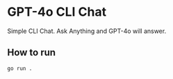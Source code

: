 # GPT-4o CLI Chat 

Simple CLI Chat. Ask Anything and GPT-4o will answer.

## How to run

```bash
go run .
```

